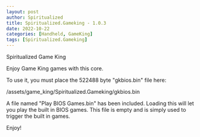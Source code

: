 ```yaml
---
layout: post
author: Spiritualized
title: Spiritualized.Gameking - 1.0.3
date: 2022-10-22
categories: [Handheld, GameKing]
tags: [Spiritualized.Gameking]
---
```

Spiritualized Game King

Enjoy Game King games with this core. 

To use it, you must place the 522488 byte "gkbios.bin" file here:

/assets/game_king/Spiritualized.Gameking/gkbios.bin

A file named "Play BIOS Games.bin" has been included.  Loading this
will let you play the built in BIOS games.  This file is empty and
is simply used to trigger the built in games.


Enjoy!
